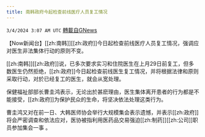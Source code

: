 ```yaml
---
title: 南韩政府今起检查前线医疗人员复工情况
---
```

`3/4/2024 3:07 AM UTC` [轉載自GNews](https://gnews.org/articles/2362140)

【Now新闻台】[[zh:南韩]][[zh:政府]]今日起检查前线医疗人员复工情况，强调应对医生非法集体行动的原则不变。

[[zh:南韩]][[zh:政府]]说，已多次要求实习和住院医生在上月29日前复工，但多数医生仍然拒绝，[[zh:政府]]今日起检查前线医生复工情况，并将根据法律和原则采取行动，对於已经复工的医生，就会从宽处理。

保健福祉部部长曹圭鸿表示，无论出於甚麽理由，医生集体离开患者的行为都是不能接受，[[zh:政府]]为保护民众的生命，将坚决依法处理这类行为。

曹圭鸿又对在前一日、大韩医师协会举行大规模集会表示遗憾，并表示[[zh:政府]]将会严密调查和依法应对，医协被指利用医药品交易强迫[[zh:制药]][[zh:公司]]职员参加集会一事 。

